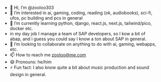 - 👋 Hi, I’m @zooloo303
- 👀 I’m interested in ai, gaming, coding, reading (ok, audiobooks), sci-fi, ufos, pc building and pcs in general
- 🌱 I’m currently learning python, django, react.js, next.js, tailwind/pico, docker etc.
- in my day job I manage a team of SAP developers, so I kow a bit of abap, and i guess you could say I know a ton about SAP in general.
- 💞️ I’m looking to collaborate on anything to do with ai, gaming, webapps, etc.
- 📫 How to reach me zooloo@me.com
- 😄 Pronouns: he/him
- ⚡ Fun fact: I also know quite a bit about music production and sound design in general.

<!---
zooloo303/zooloo303 is a ✨ special ✨ repository because its `README.md` (this file) appears on your GitHub profile.
You can click the Preview link to take a look at your changes.
--->
